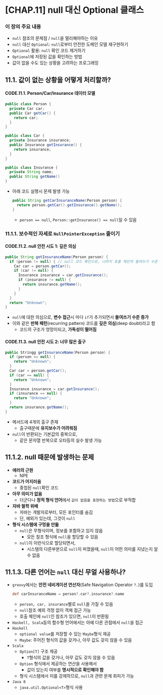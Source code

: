 # [CHAP.11] null 대신 Optional 클래스

### 이 장의 주요 내용
- `null` 참조의 문제점 / `null`을 멀리해야하는 이유
- `null` 대신 `Optional`: `null`로부터 안전한 도메인 모델 재구현하기
- `Optional` 활용: `null` 확인 코드 제거하기
- `Optional`에 저장된 값을 확인하는 방법
- 값이 없을 수도 있는 상황을 고려하는 프로그래밍

## 11.1. 값이 없는 상황을 어떻게 처리할까?

#### CODE.11.1. Person/Car/Insurance 데이터 모델
```java
public class Person {
  private Car car;
  public Car getCar() {
    return car;
  }
}

public class Car {
  private Insurance insurance;
  public Insurance getInsurance() {
    return insurance;
  }
}

public class Insurance {
  private String name;
  public String getName()
}
```
- 아래 코드 실행시 문제 발생 가능
  ```java
  public String getCarInsuranceName(Person person) {
    return person.getCar().getInsurance().getName();
  }
  ```
  - `person == null`, `Person::getInsurance() == null`일 수 있음

### 11.1.1. 보수적인 자세로 `NullPointerException` 줄이기

#### CODE.11.2. null 안전 시도 1: 깊은 의심
```java
public String getInsuranceName(Person person) {
  if (person != null) { // null 코드 확인으로, 나머지 호출 체인의 들여쓰기 수준 증가
    Car car = person.getCar();
    if (car != null) {
      Insurance insurance = car.getInsurance();
      if (insurance != null) {
        return insurance.getName();
      }
    }
  }
  return "Unknown";
}
```
- `null`에 대한 의심으로, **변수 접근**시 마다 `if`가 추가되면서 **들여쓰기 수준 증가**
- 이와 같은 **반복 패턴**(recurring pattern) 코드를 **깊은 의심**(deep doubt)라고 함
  - 코드의 구조가 엉망이되고, **가독성이 떨어짐**

#### CODE.11.3. null 안전 시도 2: 너무 많은 출구
```java
public Stringg getInsuranceName(Person person) {
  if (person == null) {
    return "Unknown";
  }
  Car car = person.getCar();
  if (car == null) {
    return "Unknown";
  }
  Insurance insurance = car.getInsurance();
  if (insurance == null) {
    return "Unknown";
  }
  return insurance.getName();
}
```
- 메서드에 4개의 출구 존재
  - 출구때문에 **유지보수가 어려워짐**
- `null`이 반환되는 기본값의 중복으로,
  - 같은 문자열 반복으로 오타등의 실수 발생 가능 

## 11.1.2. null 때문에 발생하는 문제
- **에러의 근원**
  - NPE
- **코드가 어지러움**
  - 중첩된 `null`확인 코드
- **아무 의미가 없음**
  - 더군다나 **정적 형식 언어**에서 `값이 없음을 표현하는 방법`으로 부적합
- **자바 철학 위배**
  - 자바는 개발자로부터, 모든 포인터를 숨김
  - 단, 예외가 있는데, 그것이 `null`
- **형식 시스템에 구멍을 만듦**
  - `null`은 무형식이며, 정보를 포함하고 있지 않음
    - 모든 참조 형식에 `null`을 할당할 수 있음
  - `null`이 이런식으로 할당되면서,
    - 시스템의 다른부분으로 `null`이 퍼졌을때, `null`이 어떤 의미를 지녔는지 알 수 없음

## 11.1.3. 다른 언어는 `null` 대신 무얼 사용하나?
- `groovy`에서는 **안전 네비게이션 연산자**(Safe Navigation Operator `?.`)를 도입
  ```groovy
  def carInsuranceName = person?.car?.insurance?.name
  ```
  - `person, car, insurance`별로 `null`을 가질 수 있음
  - `null`참조 예외 걱정 없이 객체 접근 가능
  - 호출 체인에 `null`인 참조가 있으면, `null`이 반환됨
- `Haskell, Scala`등의 함수형 언어에서는 아예 다른 관점에서 `null`을 접근
- `Haskell`
  - `optional value`를 저장할 수 있는 `Maybe`형식 제공
  - `Maybe`: 주어진 형식의 값을 갖거나, 아무 값도 갖지 않을 수 있음
- `Scala`
  - `Option[T]` 구조 제공
    - `T`형식의 값을 갖거나, 아무 값도 갖지 않을 수 있음
  - `Option` 형식에서 제공하는 연산을 사용해서
    - 값이 있는지 여부를 **명시적으로 확인해야 함**
  - 형식 시스템에서 이를 강제하므로, `null`과 관련 문제 회피가 가능
- `Java 8`
  - `java.util.Optional<T>`형식 사용